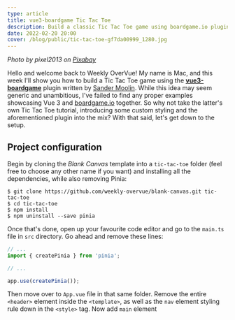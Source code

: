 ```yaml
---
type: article
title: vue3-boardgame Tic Tac Toe
description: Build a classic Tic Tac Toe game using boardgame.io plugin for Vue 3
date: 2022-02-20 20:00
cover: /blog/public/tic-tac-toe-gf7da00999_1280.jpg
---
```

*Photo by pixel2013 on [Pixabay](https://pixabay.com/images/id-1777859/)*

Hello and welcome back to Weekly OverVue! My name is Mac, and this week I'll show you how to build a Tic Tac Toe game using the **[vue3-boardgame](https://github.com/SaFrMo/vue3-boardgame/)** plugin written by [Sander Moolin](https://github.com/SaFrMo). While this idea may seem generic and unambitious, I've failed to find any proper examples showcasing Vue 3 and [boardgame.io](https://boardgame.io/) together. So why not take the latter's own Tic Tac Toe tutorial, introducing some custom styling and the aforementioned plugin into the mix? With that said, let's get down to the setup.

## Project configuration

Begin by cloning the *Blank Canvas* template into a `tic-tac-toe` folder (feel free to choose any other name if you want) and installing all the dependencies, while also removing Pinia:

```shell
$ git clone https://github.com/weekly-overvue/blank-canvas.git tic-tac-toe
$ cd tic-tac-toe
$ npm install
$ npm uninstall --save pinia
```

Once that's done, open up your favourite code editor and go to the `main.ts` file in `src` directory. Go ahead and remove these lines:

```typescript
// ...
import { createPinia } from 'pinia';

// ...

app.use(createPinia());
```

Then move over to `App.vue` file in that same folder. Remove the entire `<header>` element inside the `<template>`, as well as the `nav` element styling rule down in the `<style>` tag. Now add `main` element